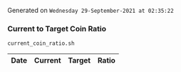 Generated on `Wednesday 29-September-2021 at 02:35:22`

### Current to Target Coin Ratio
`current_coin_ratio.sh`

Date|Current|Target|Ratio
---|---|---|---
